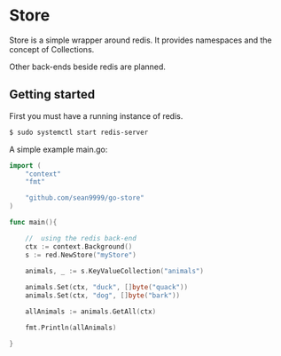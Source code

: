 # Store

Store is a simple wrapper around redis. It provides namespaces and the concept of Collections.

Other back-ends beside redis are planned.

## Getting started

First you must have a running instance of redis.

```sh
$ sudo systemctl start redis-server
```

A simple example main.go:

```go
import (
	"context"
	"fmt"

	"github.com/sean9999/go-store"
)

func main(){

    //  using the redis back-end
	ctx := context.Background()
	s := red.NewStore("myStore")

    animals, _ := s.KeyValueCollection("animals")
    
    animals.Set(ctx, "duck", []byte("quack"))
    animals.Set(ctx, "dog", []byte("bark"))

    allAnimals := animals.GetAll(ctx)

    fmt.Println(allAnimals)

}
```